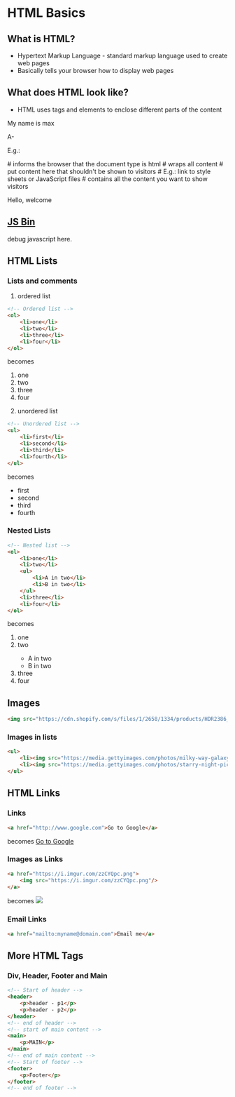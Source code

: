 # HTML Basics

## What is HTML?
- Hypertext Markup Language - standard markup language used to create web pages
- Basically tells your browser how to display web pages

## What does HTML look like?
- HTML uses tags and elements to enclose different parts of the content

<p> My name is max </p>
<p> A- </p>

E.g.:

<!DOCTYPE html> # informs the browser that the document type is html
<html>          # wraps all content
<head>          # put content here that shouldn't be shown to visitors
                # E.g.: link to style sheets or JavaScript files
    <meta charset='utf-8'>
    <title> My Title </title>
</head>
<body>          # contains all the content you want to show visitors
    <p> Hello, welcome </p>
</body>
</html>

## [JS Bin](https://jsbin.com/?html,output)
debug javascript here.

## HTML Lists
### Lists and comments
1. ordered list
```html
<!-- Ordered list -->
<ol>
    <li>one</li>
    <li>two</li>
    <li>three</li>
    <li>four</li>
</ol>
```
becomes
<ol>
    <li>one</li>
    <li>two</li>
    <li>three</li>
    <li>four</li>
</ol>

2. unordered list
```html
<!-- Unordered list -->
<ul>
    <li>first</li>
    <li>second</li>
    <li>third</li>
    <li>fourth</li>
</ul>
```
becomes
<!-- Unordered list -->
<ul>
    <li>first</li>
    <li>second</li>
    <li>third</li>
    <li>fourth</li>
</ul>

### Nested Lists

```html
<!-- Nested list -->
<ol>
    <li>one</li>
    <li>two</li>
    <ul>
        <li>A in two</li>
        <li>B in two</li>
    </ul>
    <li>three</li>
    <li>four</li>
</ol>
```
becomes
<!-- Nested list -->
<ol>
    <li>one</li>
    <li>two</li>
    <ul>
        <li>A in two</li>
        <li>B in two</li>
    </ul>
    <li>three</li>
    <li>four</li>
</ol>

## Images
```html
<img src="https://cdn.shopify.com/s/files/1/2658/1334/products/HDR2386_1024x1024.jpg?v=1571678336" alt="galaxy backdrop">
```

### Images in lists
```html
<ul>
    <li><img src="https://media.gettyimages.com/photos/milky-way-galaxy-background-picture-id1018193742?s=2048x2048"></li>
    <li><img src="https://media.gettyimages.com/photos/starry-night-picture-id519760984?s=2048x2048"></li>
</ul>
```

## HTML Links
### Links
```html
<a href="http://www.google.com">Go to Google</a>
```
becomes
<a href="http://www.google.com">Go to Google</a>

### Images as Links
```html
<a href="https://i.imgur.com/zzCYQpc.png">
    <img src="https://i.imgur.com/zzCYQpc.png"/>
</a>
```
becomes
<a href="https://i.imgur.com/zzCYQpc.png">
    <img src="https://i.imgur.com/zzCYQpc.png"/>
</a>

### Email Links
```html
<a href="mailto:myname@domain.com">Email me</a>
```

## More HTML Tags
### Div, Header, Footer and Main
```html
<!-- Start of header -->
<header>
    <p>header - p1</p>
    <p>header - p2</p>
</header>
<!-- end of header -->
<!-- start of main content -->
<main>
    <p>MAIN</p>
</main>
<!-- end of main content -->
<!-- Start of footer -->
<footer>
    <p>Footer</p>
</footer>
<!-- end of footer -->
```